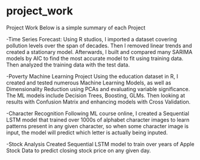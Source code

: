 # project_work
Project Work
Below is a simple summary of each Project

-Time Series Forecast:
  Using R studios, I imported a dataset covering pollution levels over the span of decades. Then I removed linear trends and created a stationary model. Afterwards, I built and compared many SARIMA models by AIC to find the most accurate model to fit using training data. Then analyzed the training data with the test data. 
  

-Poverty Machine Learning Project
Using the education dataset in R, I created and tested numerous Machine Learning Models, as well as Dimensionality Reduction using PCAs and evaluating variable significance. The ML models include Decision Trees, Boosting, GLMs. Then looking at results with Confusion Matrix and enhancing models with Cross Validation. 

-Character Recognition
Following ML course online, I created a Sequential LSTM model that trained over 1000s of alphabet character images to learn patterns present in any given character, so when some character image is input, the model will predict which letter is actually being inputed. 

-Stock Analysis
Created Sequential LSTM model to train over years of Apple Stock Data to predict closing stock price on any given day. 
